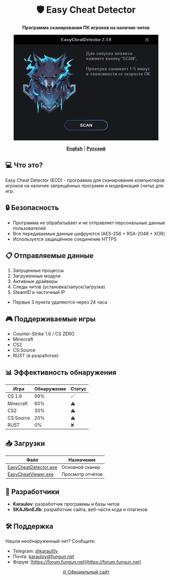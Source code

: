 <div align="center">
  
# 🛡️ Easy Cheat Detector
**Программа сканирования ПК игроков на наличие читов**

![Превью](https://github.com/UnrealKaraulov/EasyCheatDetector/blob/main/ru_anim.gif)

[**English**](README.md#english) | [**Русский**](#russian)

</div>

<a id="russian"></a>
## 💻 Что это?
Easy Cheat Detector (ECD) - программа для сканирования компьютеров игроков на наличие запрещённых программ и модификаций (читы) для игр.

## 🔒 Безопасность
- Программа не обрабатывает и не отправляет персональные данные пользователей
- Все передаваемые данные шифруются (AES-256 + RSA-2048 + XOR)
- Используется защищённое соединение HTTPS

## 📋 Отправляемые данные
1. Запущенные процессы
2. Загруженные модули
3. Активные драйверы
4. Следы читов (установка/запуск/загрузка)
5. SteamID и частичный IP
- Первые 3 пункта удаляются через 24 часа

## 🎮 Поддерживаемые игры
- Counter-Strike 1.6 / CS ZERO
- Minecraft
- CS2
- CS:Source
- RUST (в разработке)

## 📊 Эффективность обнаружения
| Игра | Обнаружение | Статус |
|------|-------------|--------|
| CS 1.6 | 99% | ✅ |
| Minecraft | 60% | ⚠️ |
| CS2 | 30% | ⚠️ |
| CS:Source | 20% | ⚠️ |
| RUST | 0% | ❌ |

## 📥 Загрузки
| Файл | Назначение |
|------|------------|
| [EasyCheatDetector.exe](https://github.com/UnrealKaraulov/EasyCheatDetector/raw/main/EasyCheatDetector.exe) | Основной сканер |
| [EasyCheatViewer.exe](https://github.com/UnrealKaraulov/EasyCheatDetector/raw/main/EasyCheatViewer_x64.exe) | Просмотр отчётов |

## 👥 Разработчики
- **Karaulov**: разработчик программы и базы читов
- **SKAJIbnEJIb**: разработчик сайта, веб-части кода и плагинов

## 🛠️ Поддержка
Нашли необнаруженный чит? Сообщите:
- Telegram: [@karaul0v](https://t.me/karaul0v)  
- Почта: [karaulov@fungun.net](mailto:karaulov@fungun.net)  
- Форум: [https://forum.fungun.net](https://forum.fungun.net)  

<div align="center">
  
[🌐 Официальный сайт](https://fungun.net/ecd/)  
</div>

<!-- 
  Примечание:
  - Предыдущая версия "UnrealCheatFinder" не поддерживается
  - ECD не связан с UnrealDemoScanner
-->
